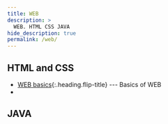 ```yaml
---
title: WEB
description: >
  WEB. HTML CSS JAVA
hide_description: true
permalink: /web/
---
```




## HTML and CSS
* [WEB basics]{:.heading.flip-title} --- Basics of WEB
* 

## JAVA






[WEB basics]: 2020-08-01-WEBbasics.md